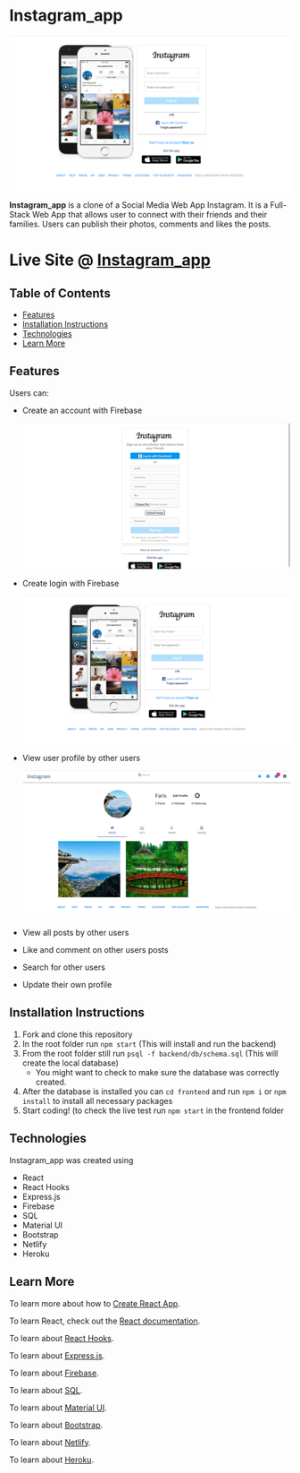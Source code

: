 # Instagram_app

![Instagram_app](.doc/../docs/login.png)

**Instagram_app** is a clone of a Social Media Web App Instagram. It is a Full-Stack Web App that allows user to connect with their friends and their families. Users can publish their photos, comments and likes the posts.

# Live Site @ [Instagram_app](https://sihame-instagram-clone.netlify.app)

## Table of Contents

- [Features](feature)
- [Installation Instructions](#installation-instructions)
- [Technologies](#technologies)
- [Learn More](#learn-more)

## Features

Users can:

- Create an account with Firebase 
  
   ![Create an account](./docs/signUp.png ) 
- Create login with Firebase
 
   ![login](./docs/login.png) 
- View user profile by other users 

   ![profile](./docs/userProfile.png) 

- View all posts by other users
- Like and comment on other users posts
- Search for other users
- Update their own profile

## Installation Instructions

1. Fork and clone this repository
2. In the root folder run `npm start` (This will install and run the backend)
3. From the root folder still run `psql -f backend/db/schema.sql` (This will create the local database)
   - You might want to check to make sure the database was correctly created.
4. After the database is installed you can `cd frontend` and run `npm i` or `npm install` to install all necessary packages
5. Start coding! (to check the live test run `npm start` in the frontend folder

## Technologies

Instagram_app was created using

- React
- React Hooks
- Express.js
- Firebase
- SQL
- Material UI
- Bootstrap
- Netlify
- Heroku

## Learn More

To learn more about how to [Create React App](https://facebook.github.io/create-react-app/docs/getting-started).

To learn React, check out the [React documentation](https://reactjs.org/).

To learn about [React Hooks](https://reactjs.org/docs/hooks-intro.html).

To learn about [Express.js](https://www.guru99.com/node-js-express.html).

To learn about [Firebase](https://firebase.google.com/).

To learn about [SQL](https://www.postgresql.org/docs/current/index.html).

To learn about [Material UI](https://material-ui.com/).

To learn about [Bootstrap](https://react-bootstrap.github.io/).

To learn about [Netlify](https://www.netlify.com/).

To learn about [Heroku](https://www.heroku.com).
